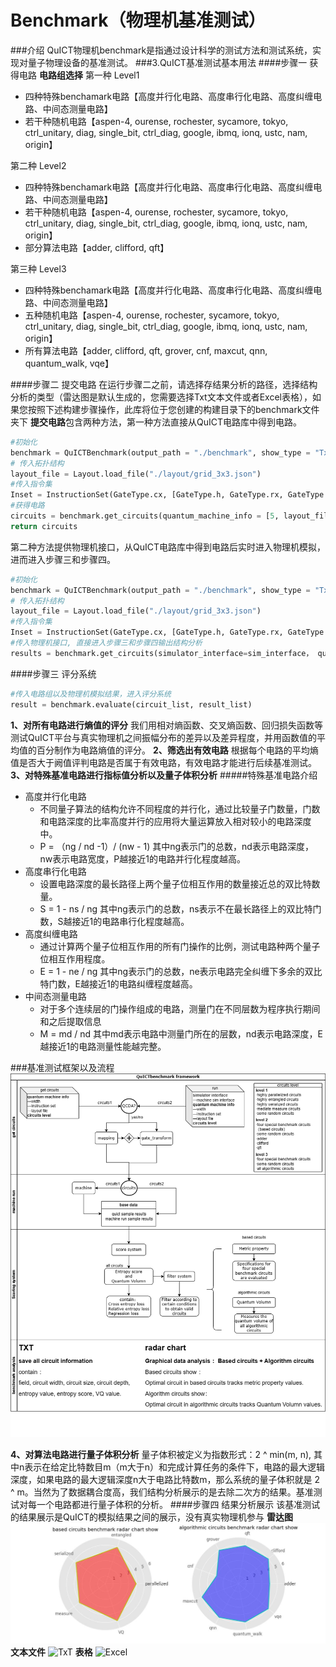 # Benchmark（物理机基准测试）
###介绍
QuICT物理机benchmark是指通过设计科学的测试方法和测试系统，实现对量子物理设备的基准测试。
###3.QuICT基准测试基本用法
####步骤一  获得电路
**电路组选择**
第一种 Level1

- 四种特殊benchamark电路【高度并行化电路、高度串行化电路、高度纠缠电路、中间态测量电路】
- 若干种随机电路【aspen-4, ourense, rochester, sycamore, tokyo, ctrl_unitary, diag, single_bit, ctrl_diag,
        google, ibmq, ionq, ustc, nam, origin】

第二种 Level2

- 四种特殊benchamark电路【高度并行化电路、高度串行化电路、高度纠缠电路、中间态测量电路】
- 若干种随机电路【aspen-4, ourense, rochester, sycamore, tokyo, ctrl_unitary, diag, single_bit, ctrl_diag,
        google, ibmq, ionq, ustc, nam, origin】
- 部分算法电路【adder, clifford, qft】

第三种 Level3

- 四种特殊benchamark电路【高度并行化电路、高度串行化电路、高度纠缠电路、中间态测量电路】
- 五种随机电路【aspen-4, ourense, rochester, sycamore, tokyo, ctrl_unitary, diag, single_bit, ctrl_diag,
        google, ibmq, ionq, ustc, nam, origin】
- 所有算法电路【adder, clifford, qft, grover, cnf, maxcut, qnn, quantum_walk, vqe】

####步骤二 提交电路
在运行步骤二之前，请选择存结果分析的路径，选择结构分析的类型（雷达图是默认生成的，您需要选择Txt文本文件或者Excel表格），如果您按照下述构建步骤操作，此库将位于您创建的构建目录下的benchmark文件夹下
**提交电路**包含两种方法，第一种方法直接从QuICT电路库中得到电路。
```python
#初始化
benchmark = QuICTBenchmark(output_path = "./benchmark", show_type = "Txt")
# 传入拓扑结构
layout_file = Layout.load_file("./layout/grid_3x3.json")
#传入指令集
Inset = InstructionSet(GateType.cx, [GateType.h, GateType.rx, GateType.ry, GateType.rz])
#获得电路
circuits = benchmark.get_circuits(quantum_machine_info = [5, layout_file, Inset], mapping = True, gate_transform = True)
return circuits
```

第二种方法提供物理机接口，从QuICT电路库中得到电路后实时进入物理机模拟，进而进入步骤三和步骤四。
```python
#初始化
benchmark = QuICTBenchmark(output_path = "./benchmark", show_type = "Txt")
# 传入拓扑结构
layout_file = Layout.load_file("./layout/grid_3x3.json")
#传入指令集
Inset = InstructionSet(GateType.cx, [GateType.h, GateType.rx, GateType.ry, GateType.rz])
#传入物理机接口, 直接进入步骤三和步骤四输出结构分析
results = benchmark.get_circuits(simulator_interface=sim_interface， quantum_machine_info = [5, layout_file, Inset], mapping = True, gate_transform = True)
```
####步骤三 评分系统
```python
#传入电路组以及物理机模拟结果，进入评分系统
result = benchmark.evaluate(circuit_list, result_list)
```
**1、对所有电路进行熵值的评分**
我们用相对熵函数、交叉熵函数、回归损失函数等测试QuICT平台与真实物理机之间振幅分布的差异以及差异程度，并用函数值的平均值的百分制作为电路熵值的评分。
**2、筛选出有效电路**
根据每个电路的平均熵值是否大于阙值评判电路是否属于有效电路，有效电路才能进行后续基准测试。
**3、对特殊基准电路进行指标值分析以及量子体积分析**
#####特殊基准电路介绍
- 高度并行化电路
    - 不同量子算法的结构允许不同程度的并行化，通过比较量子门数量，门数和电路深度的比率高度并行的应用将大量运算放入相对较小的电路深度中。
    - P = （ng / nd -1）/ (nw - 1) 其中ng表示门的总数，nd表示电路深度，nw表示电路宽度，P越接近1的电路并行化程度越高。
- 高度串行化电路
    - 设置电路深度的最长路径上两个量子位相互作用的数量接近总的双比特数量。
    - S = 1 - ns / ng 其中ng表示门的总数，ns表示不在最长路径上的双比特门数，S越接近1的电路串行化程度越高。
- 高度纠缠电路
    - 通过计算两个量子位相互作用的所有门操作的比例，测试电路种两个量子位相互作用程度。
    - E = 1 - ne / ng 其中ng表示门的总数，ne表示电路完全纠缠下多余的双比特门数，E越接近1的电路纠缠程度越高。
- 中间态测量电路
    - 对于多个连续层的门操作组成的电路，测量门在不同层数为程序执行期间和之后提取信息
    - M = md / nd 其中md表示电路中测量门所在的层数，nd表示电路深度，E越接近1的电路测量性能越完整。

###基准测试框架以及流程
![benchmark framework](../assets/images/functions/benchmark/benchmark_framework.png)

**4、对算法电路进行量子体积分析**
量子体积被定义为指数形式：2 ^ min(m, n), 其中n表示在给定比特数目m（m大于n）和完成计算任务的条件下，电路的最大逻辑深度，如果电路的最大逻辑深度n大于电路比特数m，那么系统的量子体积就是 2 ^ m。当然为了数据耦合度高，我们结构分析展示的是去除二次方的结果。基准测试对每一个电路都进行量子体积的分析。
####步骤四 结果分析展示
该基准测试的结果展示是QuICT的模拟结果之间的展示，没有真实物理机参与
**雷达图**
![radar graph](../assets/images/functions/benchmark/benchmark_radar_chart_show.jpg)
**文本文件**
![TxT](../assets/images/functions/benchmark/benchmark_txt_show.png)
**表格**
![Excel](../assets/images/functions/benchmark/benchmark_excel_show.png)